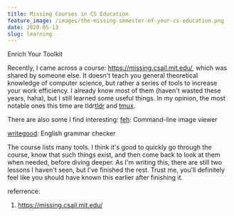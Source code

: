 ```yaml
---
title: Missing Courses in CS Education
feature_image: /images/the-missing-semester-of-your-cs-education.png
date: 2020-05-13
slug: learning
---
```


Enrich Your Toolkit
<!--more-->

Recently, I came across a course: https://missing.csail.mit.edu/, which was shared by someone else. It doesn't teach you general theoretical knowledge of computer science, but rather a series of tools to increase your work efficiency. I already know most of them (haven't wasted these years, haha), but I still learned some useful things. In my opinion, the most notable ones this time are tldr[tldr](https://github.com/tldr-pages/tldr) and [tmux](https://github.com/tmux/tmux).

There are also some I find interesting:
[feh](https://github.com/derf/feh): Command-line image viewer

[writegood](https://github.com/btford/write-good): English grammar checker

The course lists many tools. I think it's good to quickly go through the course, know that such things exist, and then come back to look at them when needed, before diving deeper. As I'm writing this, there are still two lessons I haven't seen, but I've finished the rest. Trust me, you'll definitely feel like you should have known this earlier after finishing it.

referrence:

1. https://missing.csail.mit.edu/
